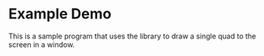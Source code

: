# Example Demo

This is a sample program that uses the library to draw a single quad to the screen in a window.
